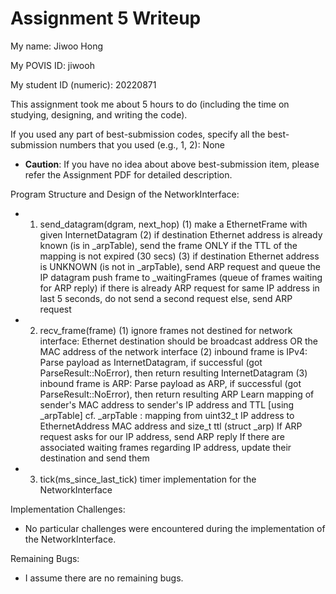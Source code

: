 Assignment 5 Writeup
=============

My name: Jiwoo Hong

My POVIS ID: jiwooh

My student ID (numeric): 20220871

This assignment took me about 5 hours to do (including the time on studying, designing, and writing the code).

If you used any part of best-submission codes, specify all the best-submission numbers that you used (e.g., 1, 2): None

- **Caution**: If you have no idea about above best-submission item, please refer the Assignment PDF for detailed description.

Program Structure and Design of the NetworkInterface:
- 1. send_datagram(dgram, next_hop)
(1) make a EthernetFrame with given InternetDatagram
(2) if destination Ethernet address is already known (is in _arpTable), send the frame
    ONLY if the TTL of the mapping is not expired (30 secs)
(3) if destination Ethernet address is UNKNOWN (is not in _arpTable), send ARP request and queue the IP datagram
    push frame to _waitingFrames (queue of frames waiting for ARP reply)
    if there is already ARP request for same IP address in last 5 seconds, do not send a second request
    else, send ARP request

- 2. recv_frame(frame)
(1) ignore frames not destined for network interface:
    Ethernet destination should be broadcast address OR the MAC address of the network interface
(2) inbound frame is IPv4:
    Parse payload as InternetDatagram, if successful (got ParseResult::NoError), then return resulting InternetDatagram
(3) inbound frame is ARP:
    Parse payload as ARP, if successful (got ParseResult::NoError), then return resulting ARP
    Learn mapping of sender's MAC address to sender's IP address and TTL [using _arpTable]
        cf. _arpTable : mapping from uint32_t IP address to EthernetAddress MAC address and size_t ttl (struct _arp)
    If ARP request asks for our IP address, send ARP reply
    If there are associated waiting frames regarding IP address, update their destination and send them

- 3. tick(ms_since_last_tick)
    timer implementation for the NetworkInterface

Implementation Challenges:
- No particular challenges were encountered during the implementation of the NetworkInterface.

Remaining Bugs:
- I assume there are no remaining bugs.
